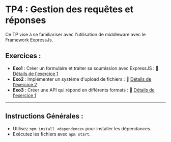 # TP4 : Gestion des requêtes et réponses

Ce TP vise à se familiariser avec l'utilisation de middleware avec le Framework ExpressJs.  

## Exercices :
- **Exo1** : Créer un formulaire et traiter sa soumission avec ExpressJS : 
  🔗 [Détails de l'exercice 1](./EXO1)  
- **Exo2** : Implémenter un système d'upload de fichiers :
  🔗 [Détails de l'exercice 2](./EXO2)  
- **Exo3** : Créer une API qui répond en différents formats : 
  🔗 [Détails de l'exercice 1](./EXO3)  
---

## Instructions Générales :
- Utilisez `npm install <dependence>` pour installer les dépendances.
- Exécutez les fichiers avec `npm start`.

